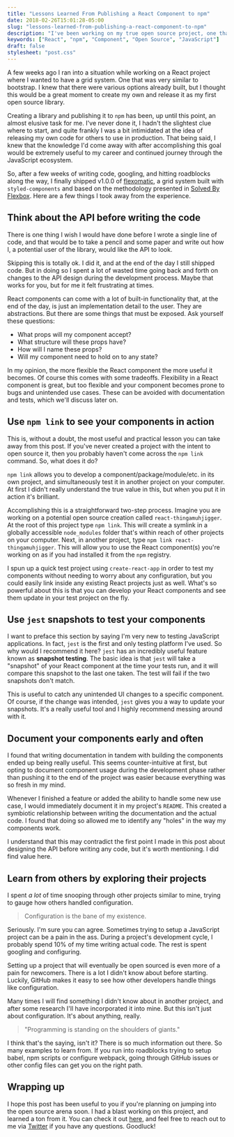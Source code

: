 ```yaml
---
title: "Lessons Learned From Publishing a React Component to npm"
date: 2018-02-26T15:01:28-05:00
slug: "lessons-learned-from-publishing-a-react-component-to-npm"
description: "I've been working on my true open source project, one that is ready for use in production. It's a grid system built with React components based on flexbox. Here's what I've learned."
keywords: ["React", "npm", "Component", "Open Source", "JavaScript"]
draft: false
stylesheet: "post.css"
---
```


A few weeks ago I ran into a situation while working on a React project where I wanted to have a grid system. One that was very similar to bootstrap. I knew that there were various options already built, but I thought this would be a great moment to create my own and release it as my first open source library.

Creating a library and publishing it to `npm` has been, up until this point, an almost elusive task for me. I've never done it, I hadn't the slightest clue where to start, and quite frankly I was a bit intimidated at the idea of releasing my own code for others to use in production. That being said, I knew that the knowledge I'd come away with after accomplishing this goal would be extremely useful to my career and continued journey through the JavaScript ecosystem.

So, after a few weeks of writing code, googling, and hitting roadblocks along the way, I finally shipped v1.0.0 of [flexomatic](https://github.com/jakewies/flexomatic), a grid system built with `styled-components` and based on the methodology presented in [Solved By Flexbox](https://philipwalton.github.io/solved-by-flexbox/demos/grids/). Here are a few things I took away from the experience.

## Think about the API before writing the code

There is one thing I wish I would have done before I wrote a single line of code, and that would be to take a pencil and some paper and write out how I, a potential user of the library, would like the API to look. 

Skipping this is totally ok. I did it, and at the end of the day I still shipped code. But in doing so I spent a lot of wasted time going back and forth on changes to the API design during the development process. Maybe that works for you, but for me it felt frustrating at times. 

React components can come with a lot of built-in functionality that, at the end of the day, is just an implementation detail to the user. They are abstractions. But there are some things that must be exposed. Ask yourself these questions:

- What props will my component accept? 
- What structure will these props have?
- How will I name these props?
- Will my component need to hold on to any state? 

In my opinion, the more flexible the React component the more useful it becomes. Of course this comes with some tradeoffs. Flexibility in a React component is great, but too flexible and your component becomes prone to bugs and unintended use cases. These can be avoided with documentation and tests, which we'll discuss later on.

## Use `npm link` to see your components in action

This is, without a doubt, the most useful and practical lesson you can take away from this post. If you've never created a project with the intent to open source it, then you probably haven't come across the `npm link` command. So, what does it do?

`npm link` allows you to develop a component/package/module/etc. in its own project, and simultaneously test it in another project on your computer. At first I didn't really understand the true value in this, but when you put it in action it's brilliant.

Accomplishing this is a straightforward two-step process. Imagine you are working on a potential open source creation called `react-thingamuhjigger`. At the root of this project type `npm link`. This will create a symlink in a globally accessible `node_modules` folder that's within reach of other projects on your computer. Next, in another project, type `npm link react-thingamuhjigger`. This will allow you to use the React component(s) you're working on as if you had installed it from the `npm` registry. 

I spun up a quick test project using `create-react-app` in order to test my components without needing to worry about any configuration, but you could easily link inside any existing React projects just as well. What's so powerful about this is that you can develop your React components and see them update in your test project on the fly. 

## Use `jest` snapshots to test your components

I want to preface this section by saying I'm very new to testing JavaScript applications. In fact, `jest` is the first and only testing platform I've used. So why would I recommend it here? `jest` has an incredibly useful feature known as **snapshot testing**. The basic idea is that `jest` will take a "snapshot" of your React component at the time your tests run, and it will compare this snapshot to the last one taken. The test will fail if the two snapshots don't match.

This is useful to catch any unintended UI changes to a specific component. Of course, if the change was intended, `jest` gives you a way to update your snapshots. It's a really useful tool and I highly recommend messing around with it.

## Document your components early and often

I found that writing documentation in tandem with building the components ended up being really useful. This seems counter-intuitive at first, but opting to document component usage during the development phase rather than pushing it to the end of the project was easier because everything was so fresh in my mind. 

Whenever I finished a feature or added the ability to handle some new use case, I would immediately document it in my project's `README`. This created a symbiotic relationship between writing the documentation and the actual code. I found that doing so allowed me to identify any "holes" in the way my components work.

I understand that this may contradict the first point I made in this post about designing the API before writing any code, but it's worth mentioning. I did find value here.

## Learn from others by exploring their projects

I spent _a lot_ of time snooping through other projects similar to mine, trying to gauge how others handled configuration. 

> Configuration is the bane of my existence.

Seriously. I'm sure you can agree. Sometimes trying to setup a JavaScript project can be a pain in the ass. During a project's development cycle, I probably spend 10% of my time writing actual code. The rest is spent googling and configuring. 

Setting up a project that will eventually be open sourced is even more of a pain for newcomers. There is a lot I didn't know about before starting. Luckily, GitHub makes it easy to see how other developers handle things like configuration. 

Many times I will find something I didn't know about in another project, and after some research I'll have incorporated it into mine. But this isn't just about configuration. It's about anything, really.

> "Programming is standing on the shoulders of giants."

I think that's the saying, isn't it? There is so much information out there. So many examples to learn from. If you run into roadblocks trying to setup babel, npm scripts or configure webpack, going through GitHub issues or other config files can get you on the right path.

## Wrapping up

I hope this post has been useful to you if you're planning on jumping into the open source arena soon. I had a blast working on this project, and learned a ton from it. You can check it out [here](https://github.com/jakewies/flexomatic), and feel free to reach out to me via [Twitter](https://twitter.com/jakewies) if you have any questions. Goodluck!